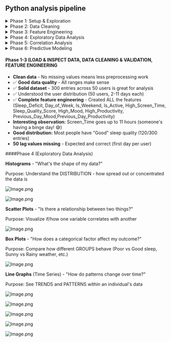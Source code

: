 ## Python analysis pipeline

<details>
  <summary>Phase 1: Setup & Exploration</summary>

  - Load data
  - Inspect structure
  - Understand distributions

</details>

<details>
  <summary>Phase 2: Data Cleaning</summary>

  - Handle missing values
  - Validate ranges
  - Remove duplicates

</details>

<details>
  <summary>Phase 3: Feature Engineering</summary>

  - Create derived features
  - Encode categorical variables
  - Calculate lag features

</details>

<details>
  <summary>Phase 4: Exploratory Data Analysis</summary>

  - Visualize distributions
  - Create correlation heatmap
  - Identify patterns

</details>

<details>
  <summary>Phase 5: Correlation Analysis</summary>

  - Calculate correlations
  - Rank feature importance
  - Generate insights

</details>

<details>
  <summary>Phase 6: Predictive Modeling</summary>

  - Build ML model
  - Train and evaluate
  - Make predictions

</details>

#### Phase 1-3 (LOAD & INSPECT DATA, DATA CLEANING & VALIDATION, FEATURE ENGINEERING
  - **Clean data** - No missing values means less preprocessing work
  - ✅ **Good data quality** - All ranges make sense
  - ✅ **Solid dataset** - 300 entries across 50 users is great for analysis
  - ✅ Understood the user distribution (50 users, 2-11 days each)
  - ✅ **Complete feature engineering** - Created ALL the features (Sleep_Deficit, Day_of_Week, Is_Weekend, Is_Active, High_Screen_Time, Sleep_Quality_Score, High_Mood, High_Productivity, Previous_Day_Mood,Previous_Day_Productivity)
  - **Interesting observation:** Screen_Time goes up to 11 hours (someone's having a binge day! 😅)
  - **Good distribution:** Most people have "Good" sleep quality (120/300 entries)
  - **50 lag values missing** - Expected and correct (first day per user)

####Phase 4 (Exploratory Data Analysis)

**Histograms** - "What's the shape of my data?"

Purpose: Understand the DISTRIBUTION - how spread out or concentrated the data is

![Image.png](https://resv2.craft.do/user/full/34de0a68-4b4d-ecb0-6c1b-0c3cfda2286e/doc/0469BF34-0BF8-4904-BBEA-2BC67DCEA968/83D9B154-0992-4713-BE24-5198F5A0AF3D_2/3JfyfgDPNy9SS2PC3OTf9CJvl7hU6TFHdysVllpJeAAz/Image.png)



![Image.png](https://resv2.craft.do/user/full/34de0a68-4b4d-ecb0-6c1b-0c3cfda2286e/doc/0469BF34-0BF8-4904-BBEA-2BC67DCEA968/C56E0631-F5D7-45BD-AB70-FDF661AEE1E1_2/1tccuG1eevQVECsyocfBD4MMHmiptD5OeJGoX2I6uLkz/Image.png)

**Scatter Plots** - "Is there a relationship between two things?"

Purpose: Visualize if/how one variable correlates with another



![Image.png](https://resv2.craft.do/user/full/34de0a68-4b4d-ecb0-6c1b-0c3cfda2286e/doc/0469BF34-0BF8-4904-BBEA-2BC67DCEA968/3FEBEECA-F9B3-44FE-B4FB-9B3872593EAA_2/4otdadfp4zHVQh4EvjGzyYxoINj0xmYOvNITBN0JMEQz/Image.png)

**Box Plots** - "How does a categorical factor affect my outcome?"

Purpose: Compare how different GROUPS behave (Poor vs Good sleep, Sunny vs Rainy weather, etc.)

![Image.png](https://resv2.craft.do/user/full/34de0a68-4b4d-ecb0-6c1b-0c3cfda2286e/doc/0469BF34-0BF8-4904-BBEA-2BC67DCEA968/56B3D484-21B3-4E29-B581-C01D0DEE08E7_2/C1InaYiyuvTNNh5Uir5OmYsxL9y7L1NiUj4E51yCgGcz/Image.png)

**Line Graphs** (Time Series) - "How do patterns change over time?"

Purpose: See TRENDS and PATTERNS within an individual's data

![Image.png](https://resv2.craft.do/user/full/34de0a68-4b4d-ecb0-6c1b-0c3cfda2286e/doc/0469BF34-0BF8-4904-BBEA-2BC67DCEA968/1BB8395F-B20B-4BEA-8E97-E2A1649F0D5B_2/Whx9PulBJJReWMn0CQndi8b6tP0GRkgyNhPQmp1Xpfoz/Image.png)



![Image.png](https://resv2.craft.do/user/full/34de0a68-4b4d-ecb0-6c1b-0c3cfda2286e/doc/0469BF34-0BF8-4904-BBEA-2BC67DCEA968/4BF55D23-557F-4339-B3B0-DD1F7D1C7E50_2/kNZE9ytfTb2B3xExs6BHuNSpMVZVbMUBkuzR5BpKIHwz/Image.png)



![Image.png](https://resv2.craft.do/user/full/34de0a68-4b4d-ecb0-6c1b-0c3cfda2286e/doc/0469BF34-0BF8-4904-BBEA-2BC67DCEA968/2FEA7C13-428F-4BB7-AD00-1991032F1077_2/PIlkhA2GNudWoFb0XasLXyn73wHF59RQVYI4V9W8Ytwz/Image.png)



![Image.png](https://resv2.craft.do/user/full/34de0a68-4b4d-ecb0-6c1b-0c3cfda2286e/doc/0469BF34-0BF8-4904-BBEA-2BC67DCEA968/303BE126-64C1-423C-9F44-753C04631CF5_2/WTRdyY8H3iJxjEinFKoURHWvxZdhR7Dl0ttkAp2G6akz/Image.png)



![Image.png](https://resv2.craft.do/user/full/34de0a68-4b4d-ecb0-6c1b-0c3cfda2286e/doc/0469BF34-0BF8-4904-BBEA-2BC67DCEA968/BA3A2DC5-4A79-4308-9D57-81F07B5DD90E_2/TMoUZbeD75BelyTRkk4jNsxIwFYOrrQ0IqcmrYIyG8Yz/Image.png)
